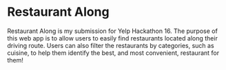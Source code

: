 # Restaurant Along

Restaurant Along is my submission for Yelp Hackathon 16. The purpose of this web app is to allow users to easily find restaurants located along their driving route. Users can also filter the restaurants by categories, such as cuisine, to help them identify the best, and most convenient, restaurant for them!
